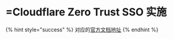 # =Cloudflare Zero Trust SSO 实施

{% hint style="success" %}
对应的[官方文档地址](https://bitwarden.com/help/cloudflare-zero-trust-sso-implementation/)
{% endhint %}
